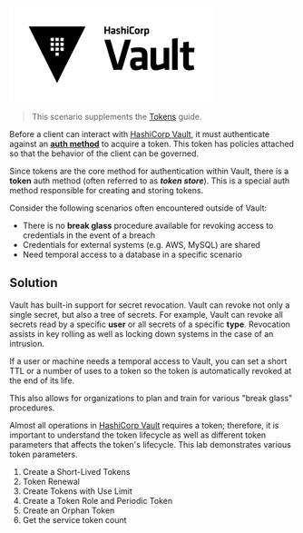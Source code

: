 ![Vault logo](./assets/Vault_Icon_FullColor.png)

> This scenario supplements the [Tokens](https://learn.hashicorp.com/vault/identity-access-management/tokens) guide.


Before a client can interact with [HashiCorp Vault](https://www.vaultproject.io), it must authenticate against an [**auth method**](/docs/auth/index.html) to acquire a token. This token has policies attached so that the behavior of the client can be governed.

Since tokens are the core method for authentication within Vault, there is a **token** auth method (often referred to as **_token store_**). This is a special auth method responsible for creating and storing tokens.

Consider the following scenarios often encountered outside of Vault:

- There is no **break glass** procedure available for revoking access to credentials in the event of a breach
- Credentials for external systems (e.g. AWS, MySQL) are shared
- Need temporal access to a database in a specific scenario

## Solution

Vault has built-in support for secret revocation. Vault can revoke not only a single secret, but also a tree of secrets. For example, Vault can revoke all secrets read by a specific **user** or all secrets of a specific **type**. Revocation assists in key rolling as well as locking down systems in the case of an intrusion.

If a user or machine needs a temporal access to Vault, you can set a short TTL or a number of uses to a token so the token is automatically revoked at the end of its life.

This also allows for organizations to plan and train for various "break glass" procedures.


Almost all operations in [HashiCorp Vault](https://www.vaultproject.io) requires a token; therefore, it is important to understand the token lifecycle as well as different token parameters that affects the token's lifecycle.  This lab demonstrates various token parameters.  

1. Create a Short-Lived Tokens
1. Token Renewal
1. Create Tokens with Use Limit
1. Create a Token Role and Periodic Token
1. Create an Orphan Token
1. Get the service token count
